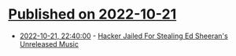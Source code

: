 # [Published on 2022-10-21](index.md)

* [2022-10-21, 22:40:00](https://yro.slashdot.org/story/22/10/21/211253/hacker-jailed-for-stealing-ed-sheerans-unreleased-music?utm_source=rss1.0mainlinkanon&utm_medium=feed) - [Hacker Jailed For Stealing Ed Sheeran's Unreleased Music](https://yro.slashdot.org/story/22/10/21/211253/hacker-jailed-for-stealing-ed-sheerans-unreleased-music?utm_source=rss1.0mainlinkanon&utm_medium=feed)
